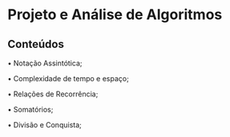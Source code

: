 # Projeto e Análise de Algoritmos

## Conteúdos

• Notação Assintótica;

• Complexidade de tempo e espaço;

• Relações de Recorrência;

• Somatórios;

• Divisão e Conquista;